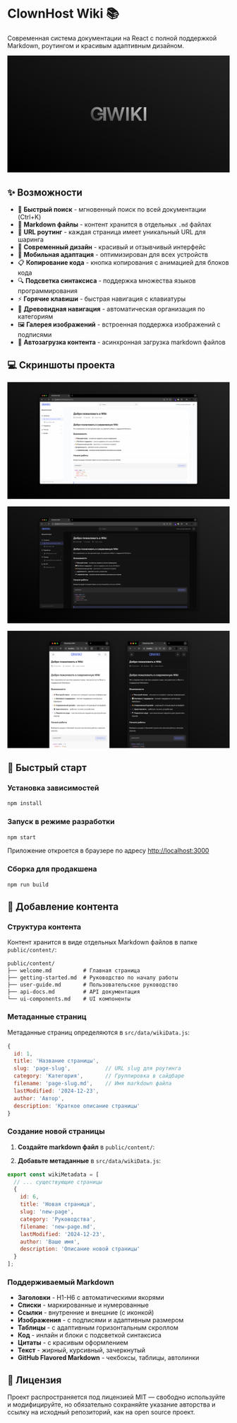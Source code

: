 # ClownHost Wiki 📚

Современная система документации на React с полной поддержкой Markdown, роутингом и красивым адаптивным дизайном.

![ClownHost Wiki](public/gitimage/0.jpeg)

## ✨ Возможности

- 🚀 **Быстрый поиск** - мгновенный поиск по всей документации (Ctrl+K)
- 📝 **Markdown файлы** - контент хранится в отдельных `.md` файлах
- 🔗 **URL роутинг** - каждая страница имеет уникальный URL для шаринга
- 🎨 **Современный дизайн** - красивый и отзывчивый интерфейс
- 📱 **Мобильная адаптация** - оптимизирован для всех устройств
- 📋 **Копирование кода** - кнопка копирования с анимацией для блоков кода
- 🔍 **Подсветка синтаксиса** - поддержка множества языков программирования
- ⚡ **Горячие клавиши** - быстрая навигация с клавиатуры
- 🌳 **Древовидная навигация** - автоматическая организация по категориям
- 🖼 **Галерея изображений** - встроенная поддержка изображений с подписями
- 🔄 **Автозагрузка контента** - асинхронная загрузка markdown файлов

## 💻 Скриншоты проекта
![ClownHost Wiki](public/gitimage/1.jpg)

![ClownHost Wiki](public/gitimage/2.jpg)

![ClownHost Wiki](public/gitimage/3.jpg)

## 🚀 Быстрый старт

### Установка зависимостей
```bash
npm install
```

### Запуск в режиме разработки
```bash
npm start
```

Приложение откроется в браузере по адресу [http://localhost:3000](http://localhost:3000)

### Сборка для продакшена
```bash
npm run build
```

## 📖 Добавление контента

### Структура контента
Контент хранится в виде отдельных Markdown файлов в папке `public/content/`:

```
public/content/
├── welcome.md          # Главная страница
├── getting-started.md  # Руководство по началу работы
├── user-guide.md       # Пользовательское руководство
├── api-docs.md         # API документация
└── ui-components.md    # UI компоненты
```

### Метаданные страниц
Метаданные страниц определяются в `src/data/wikiData.js`:

```javascript
{
  id: 1,
  title: 'Название страницы',
  slug: 'page-slug',           // URL slug для роутинга
  category: 'Категория',       // Группировка в сайдбаре
  filename: 'page-slug.md',    // Имя markdown файла
  lastModified: '2024-12-23',
  author: 'Автор',
  description: 'Краткое описание страницы'
}
```

### Создание новой страницы

1. **Создайте markdown файл** в `public/content/`:

2. **Добавьте метаданные** в `src/data/wikiData.js`:
```javascript
export const wikiMetadata = [
  // ... существующие страницы
  {
    id: 6,
    title: 'Новая страница',
    slug: 'new-page',
    category: 'Руководства',
    filename: 'new-page.md',
    lastModified: '2024-12-23',
    author: 'Ваше имя',
    description: 'Описание новой страницы'
  }
];
```

### Поддерживаемый Markdown

- **Заголовки** - H1-H6 с автоматическими якорями
- **Списки** - маркированные и нумерованные  
- **Ссылки** - внутренние и внешние (с иконкой)
- **Изображения** - с подписями и адаптивным размером
- **Таблицы** - с адаптивным горизонтальным скроллом
- **Код** - инлайн и блоки с подсветкой синтаксиса
- **Цитаты** - с красивым оформлением
- **Текст** - жирный, курсивный, зачеркнутый
- **GitHub Flavored Markdown** - чекбоксы, таблицы, автолинки

## 📄 Лицензия

Проект распространяется под лицензией MIT — свободно используйте и модифицируйте, но обязательно сохраняйте указание авторства и ссылку на исходный репозиторий, как на open source проект.
